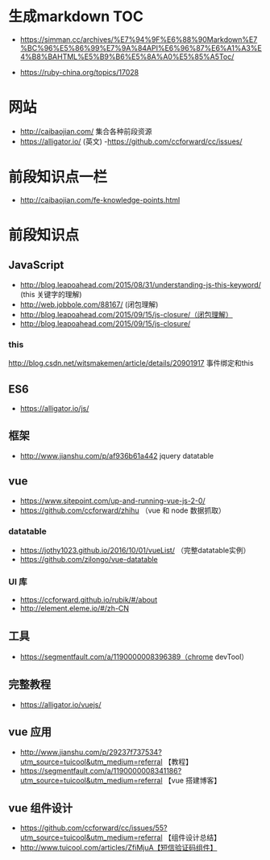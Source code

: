 # 生成markdown TOC
- https://simman.cc/archives/%E7%94%9F%E6%88%90Markdown%E7%BC%96%E5%86%99%E7%9A%84API%E6%96%87%E6%A1%A3%E4%B8%BAHTML%E5%B9%B6%E5%8A%A0%E5%85%A5Toc/

- https://ruby-china.org/topics/17028


# 网站
- http://caibaojian.com/ 集合各种前段资源
- https://alligator.io/ (英文)
-https://github.com/ccforward/cc/issues/ 

# 前段知识点一栏 
- http://caibaojian.com/fe-knowledge-points.html

# 前段知识点

## JavaScript

 - http://blog.leapoahead.com/2015/08/31/understanding-js-this-keyword/ (this 关键字的理解)
 - http://web.jobbole.com/88167/ (闭包理解)
 - http://blog.leapoahead.com/2015/09/15/js-closure/（闭包理解）
 - http://blog.leapoahead.com/2015/09/15/js-closure/
 ### this
 
 http://blog.csdn.net/witsmakemen/article/details/20901917 事件绑定和this
 
 ## ES6
 - https://alligator.io/js/
 
 ## 框架
 
 - http://www.jianshu.com/p/af936b61a442 jquery datatable
 ## vue
 
 - https://www.sitepoint.com/up-and-running-vue-js-2-0/
 - https://github.com/ccforward/zhihu （vue 和 node 数据抓取）
 ### datatable
 - https://jothy1023.github.io/2016/10/01/vueList/ （完整datatable实例）
 - https://github.com/zilongo/vue-datatable
 
 ### UI 库
 - https://ccforward.github.io/rubik/#/about
 - http://element.eleme.io/#/zh-CN
 
 ## 工具
 - https://segmentfault.com/a/1190000008396389（chrome devTool）
 
 ## 完整教程
 - https://alligator.io/vuejs/
 
 ## vue 应用
 
- http://www.jianshu.com/p/29237f737534?utm_source=tuicool&utm_medium=referral 【教程】
- https://segmentfault.com/a/1190000008341186?utm_source=tuicool&utm_medium=referral 【vue 搭建博客】

## vue 组件设计

- https://github.com/ccforward/cc/issues/55?utm_source=tuicool&utm_medium=referral 【组件设计总结】
- http://www.tuicool.com/articles/ZfiMjuA【短信验证码组件】
